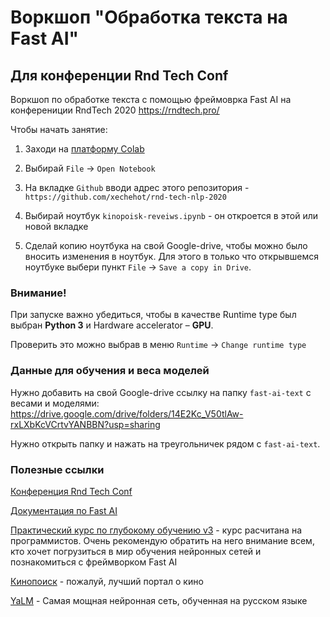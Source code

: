 # Воркшоп "Обработка текста на Fast AI"

## Для конференции Rnd Tech Conf
Воркшоп по обработке текста с помощью фреймоврка Fast AI на конферениции RndTech 2020 https://rndtech.pro/

Чтобы начать занятие:
 
1. Заходи на [платформу Colab](https://colab.research.google.com)

1. Выбирай `File` -> `Open Notebook`
1. На вкладке `Github` вводи адрес этого репозитория - `https://github.com/xechehot/rnd-tech-nlp-2020`
1. Выбирай ноутбук `kinopoisk-reveiws.ipynb` - он откроется в этой или новой вкладке
1. Сделай копию ноутбука на свой Google-drive, чтобы можно было вносить изменения
в ноутбук.
Для этого в только что открывшемся ноутбуке выбери пункт `File` -> `Save a copy in Drive`.

### Внимание!

При запуске важно убедиться, чтобы в качестве Runtime type
 был выбран **Python 3** и Hardware accelerator – **GPU**.
 
Проверить это можно выбрав в меню `Runtime` -> `Change runtime type`
 
 ### Данные для обучения и веса моделей
 
 Нужно добавить на свой Google-drive ссылку на папку `fast-ai-text` с весами и моделями:
 https://drive.google.com/drive/folders/14E2Kc_V50tlAw-rxLXbKcVCrtvYANBBN?usp=sharing

 Нужно открыть папку и нажать на треугольничек рядом с `fast-ai-text`.


 ### Полезные ссылки
 
 [Конференция Rnd Tech Conf](https://rndtech.pro/)
 
 [Документация по Fast AI](https://docs.fast.ai)
 
 [Практический курс по глубокому обучению v3](https://course.fast.ai) - курс расчитана на программистов.
 Очень рекомендую обратить на него внимание всем, кто хочет погрузиться в мир обучения нейронных сетей
 и познакомиться с фреймворком Fast AI
 
 [Кинопоиск](https://www.kinopoisk.ru) - пожалуй, лучший портал о кино

 [YaLM](https://yandex.ru/lab/yalm) - Самая мощная нейронная сеть, обученная на русском языке
